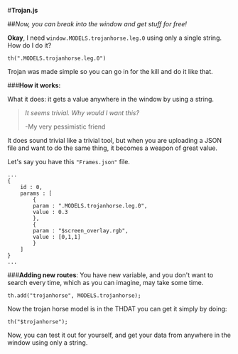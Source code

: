 #__Trojan.js__

##_Now, you can break into the window and get stuff for free!_

**Okay**, I need `window.MODELS.trojanhorse.leg.0` using only a single string. How do I do it?

`th(".MODELS.trojanhorse.leg.0")`

Trojan was made simple so you can go in for the kill and do it like that.

###**How it works:**

What it does: it gets a value anywhere in the window by using a string.

>*It seems trivial. Why would I want this?*
>
>-My very pessimistic friend

It does sound trivial like a trivial tool, but when you are uploading a JSON file and want to do the same thing, it becomes a weapon of great value.

Let's say you have this `"Frames.json"` file.
```
...
{
	id : 0,
	params : [
		{
		param : ".MODELS.trojanhorse.leg.0",
		value : 0.3
		},
		{
		param : "$screen_overlay.rgb",
		value : [0,1,1]
		}
	]
}
...
```
###**Adding new routes**:
You have new variable, and you don't want to search every time, which as you can imagine, may take some time.
```
th.add("trojanhorse", MODELS.trojanhorse);
```
Now the trojan horse model is in the THDAT you can get it simply by doing:

```
th("$trojanhorse");
```

Now, you can test it out for yourself, and get your data from anywhere in the window using only a string.
